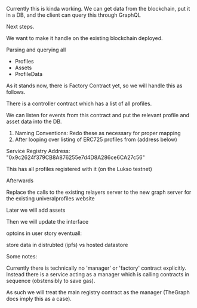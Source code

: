 Currently this is kinda working. We can get data from the blockchain, put it in a DB, and the client can query this through GraphQL


Next steps.

We want to make it handle on the existing blockchain deployed.

Parsing and querying all

* Profiles
* Assets
* ProfileData


As it stands now, there is Factory Contract yet, so we will handle this as follows.


There is a controller contract which has a list of all profiles.

We can listen for events from this contract and put the relevant profile and asset data into the DB.



1. Naming Conventions: Redo these as necessary for proper mapping
2. After looping over listing of ERC725 profiles from (address below)

Service Registry Address: "0x9c2624f379CB8A876255e7d4D8A286ce6CA27c56"


This has all profiles registered with it (on the Lukso testnet)


Afterwards

Replace the calls to the existing relayers server to the new graph server for the existing univeralprofiles website

Later we will add assets


Then we will update the interface


optoins in user story eventuall:

store data in distrubted (ipfs) vs hosted datastore

Some notes:


Currently there is technically no 'manager' or 'factory' contract explicitly. Instead there is a service acting as a manager which is calling contracts in sequence (obstensibly to save gas).


As such we will treat the main registry contract as the manager (TheGraph docs imply this as a case).